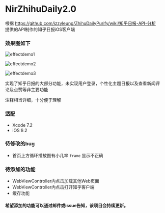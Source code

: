 # NirZhihuDaily2.0
根据 https://github.com/izzyleung/ZhihuDailyPurify/wiki/知乎日报-API-分析 提供的API制作的知乎日报iOS客户端

### 效果图如下

![effectdemo1](https://github.com/zpz1237/NirZhihuDaily2.0/blob/master/effect1.gif)

![effectdemo2](https://github.com/zpz1237/NirZhihuDaily2.0/blob/master/effect2.gif)

![effectdemo3](https://github.com/zpz1237/NirZhihuDaily2.0/blob/master/effect3.gif)


实现了知乎日报的大部分功能，未实现用户登录，个性化主题日报以及查看新闻评论及点赞等非主要功能

注释相当详细，十分便于理解

### 适配

* Xcode 7.2
* iOS 9.2

### 待修改的bug

* 首页上方循环播放图有小几率 `frame` 显示不正确

### 待添加的功能

* WebViewController内点击加载其他Web页面
* WebViewController内点击打开知乎客户端
* 缓存功能

#### 希望添加的功能可以通过邮件或issue告知，该项目会持续更新。
